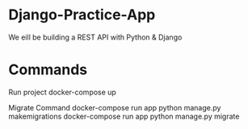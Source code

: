 # Django-Practice-App
We eill be building a REST API with Python & Django


# Commands
Run project
docker-compose up

Migrate Command
docker-compose run app python manage.py makemigrations
docker-compose run app python manage.py migrate
